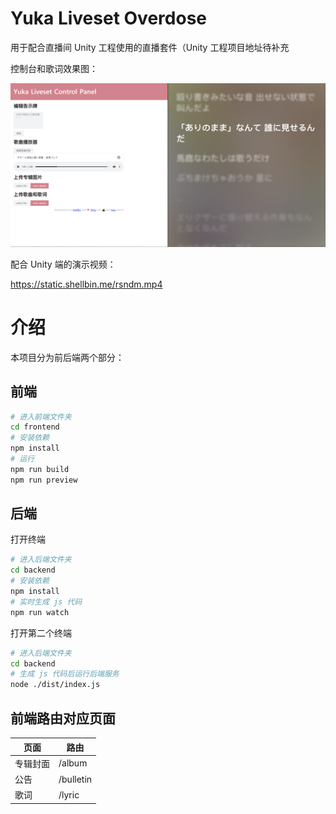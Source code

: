 # Yuka Liveset Overdose

用于配合直播间 Unity 工程使用的直播套件（Unity 工程项目地址待补充

控制台和歌词效果图：

![example](./example.png)

配合 Unity 端的演示视频：

https://static.shellbin.me/rsndm.mp4



# 介绍

本项目分为前后端两个部分：

## 前端

```bash
# 进入前端文件夹
cd frontend
# 安装依赖
npm install
# 运行
npm run build
npm run preview
```

## 后端

打开终端
```bash
# 进入后端文件夹
cd backend
# 安装依赖
npm install
# 实时生成 js 代码
npm run watch
```

打开第二个终端
```bash
# 进入后端文件夹
cd backend
# 生成 js 代码后运行后端服务
node ./dist/index.js
```


## 前端路由对应页面

| 页面   | 路由        |
|------|-----------|
| 专辑封面 | /album    |
| 公告   | /bulletin |
| 歌词   | /lyric    |
